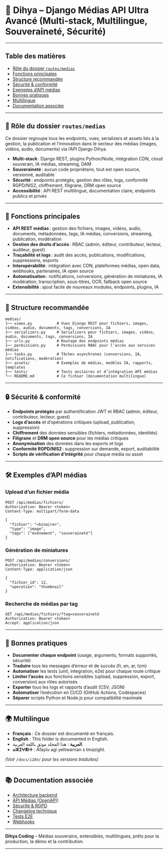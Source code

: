 # 🎥 Dihya – Django Médias API Ultra Avancé (Multi-stack, Multilingue, Souveraineté, Sécurité)

---

## Table des matières

- [Rôle du dossier `routes/medias`](#rôle-du-dossier-routesmedias)
- [Fonctions principales](#fonctions-principales)
- [Structure recommandée](#structure-recommandée)
- [Sécurité & conformité](#sécurité--conformité)
- [Exemples d’API médias](#exemples-dapi-médias)
- [Bonnes pratiques](#bonnes-pratiques)
- [Multilingue](#multilingue)
- [Documentation associée](#documentation-associée)

---

## 🎥 Rôle du dossier `routes/medias`

Ce dossier regroupe tous les endpoints, vues, serializers et assets liés à la gestion, la publication et l’innovation dans le secteur des médias (images, vidéos, audio, documents) via l’API Django Dihya.

- **Multi-stack** : Django REST, plugins Python/Node, intégration CDN, cloud souverain, IA médias, streaming, DAM
- **Souveraineté** : aucun code propriétaire, tout est open source, versionné, auditable
- **Sécurité** : endpoints protégés, gestion des rôles, logs, conformité RGPD/NIS2, chiffrement, filigrane, DRM open source
- **Accessibilité** : API REST multilingue, documentation claire, endpoints publics et privés

---

## 🧠 Fonctions principales

- **API REST médias** : gestion des fichiers, images, vidéos, audio, documents, métadonnées, tags, IA médias, conversions, streaming, publication, modération
- **Gestion des droits d’accès** : RBAC (admin, éditeur, contributeur, lecteur, auditeur, guest)
- **Traçabilité et logs** : audit des accès, publications, modifications, suppressions, exports
- **Interopérabilité** : intégration avec CDN, plateformes médias, open data, webhooks, partenaires, IA open source
- **Automatisation** : notifications, conversions, génération de miniatures, IA modération, transcription, sous-titres, OCR, fallback open source
- **Extensibilité** : ajout facile de nouveaux modules, endpoints, plugins, IA

---

## 📁 Structure recommandée

```
medias/
├── views.py           # Vues Django REST pour fichiers, images, vidéos, audio, documents, tags, conversions, IA
├── serializers.py     # Serializers pour fichiers, images, vidéos, audio, documents, tags, conversions, IA
├── urls.py            # Routage des endpoints médias
├── permissions.py     # Permissions RBAC pour l’accès aux services médias
├── tasks.py           # Tâches asynchrones (conversions, IA, notifications, modération)
├── assets/            # Exemples de médias, modèles IA, rapports, templates
├── tests/             # Tests unitaires et d’intégration API médias
└── README.md          # Ce fichier (documentation multilingue)
```

---

## 🔒 Sécurité & conformité

- **Endpoints protégés** par authentification JWT et RBAC (admin, éditeur, contributeur, lecteur, guest)
- **Logs d’accès** et d’opérations critiques (upload, publication, suppression)
- **Chiffrement** des données sensibles (fichiers, métadonnées, identités)
- **Filigrane** et **DRM open source** pour les médias critiques
- **Anonymisation** des données dans les exports et logs
- **Conformité RGPD/NIS2** : suppression sur demande, export, auditabilité
- **Scripts de vérification d’intégrité** pour chaque média ou asset

---

## 🛠️ Exemples d’API médias

### Upload d’un fichier média

```http
POST /api/medias/fichiers/
Authorization: Bearer <token>
Content-Type: multipart/form-data

{
  "fichier": "<binaire>",
  "type": "image",
  "tags": ["événement", "souveraineté"]
}
```

### Génération de miniatures

```http
POST /api/medias/conversions/
Authorization: Bearer <token>
Content-Type: application/json

{
  "fichier_id": 12,
  "operation": "thumbnail"
}
```

### Recherche de médias par tag

```http
GET /api/medias/fichiers/?tag=souveraineté
Authorization: Bearer <token>
Accept: application/json
```

---

## 📝 Bonnes pratiques

- **Documenter chaque endpoint** (usage, arguments, formats supportés, sécurité)
- **Traduire** tous les messages d’erreur et de succès (fr, en, ar, tzm)
- **Automatiser** les tests (unit, integration, e2e) pour chaque route critique
- **Limiter l’accès** aux fonctions sensibles (upload, suppression, export, conversion) aux rôles autorisés
- **Exporter** tous les logs et rapports d’audit (CSV, JSON)
- **Automatiser** l’exécution en CI/CD (GitHub Actions, Codespaces)
- **Séparer** scripts Python et Node.js pour compatibilité maximale

---

## 🌍 Multilingue

- **Français** : Ce dossier est documenté en français.
- **English** : This folder is documented in English.
- **العربية** : هذا المجلد موثق باللغة العربية.
- **ⴰⵣⵉⵖⴻⵏⵜ** : Afaylu agi yettwarnan s tmazight.

*(Voir `/docs/i18n/` pour les versions traduites)*

---

## 📚 Documentation associée

- [Architecture backend](../../../../docs/architecture.md)
- [API Médias (OpenAPI)](../../../../docs/openapi.yaml)
- [Sécurité & RGPD](../../../../SECURITY.md)
- [Changelog technique](../../../../TECHNICAL_CHANGELOG.md)
- [Tests E2E](../../../../E2E_TESTS_GUIDE.md)
- [Webhooks](../../../../WEBHOOKS_GUIDE.md)

---

**Dihya Coding** – Médias souverains, extensibles, multilingues, prêts pour la production, la démo et la contribution.

---
